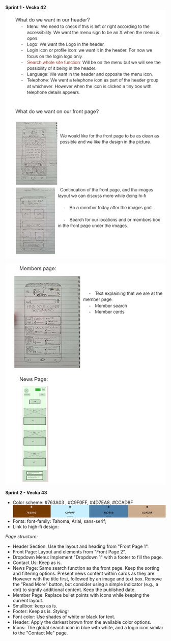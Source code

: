 **Sprint 1 - Vecka 42**
![Low-fi design](/Planing/Images/low-fi-design.png)

![Low-fi design continue](/Planing/images/low-fi-design1.png)

**Sprint 2 - Vecka 43**
 - Color scheme: #763A03 , #C9F0FF, #4D7EA8, #CCAD8F
 ![Color scheme](/Planing/images/sketches/colorScheme.png)
 - Fonts: font-family: Tahoma, Arial, sans-serif;
 - Link to high-fi design:

*Page structure:*
  - Header Section: Use the layout and heading from "Front Page 1".
  - Front Page: Layout and elements from "Front Page 2".
  - Dropdown Menu: Implement "Dropdown 1" with a footer to fill the page.
  - Contact Us: Keep as is.
  - News Page: Same search function as the front page. Keep the sorting and filtering options. Present news content within cards as they are. However with the title first, followed by an image and text box. Remove the "Read More" button, but consider using a simple indicator (e.g., a dot) to signify additional content. Keep the published date.
  - Member Page: Replace bullet points with icons while keeping the current layout.
  - Smullbox: keep as is. 
  - Footer: Keep as is.
*Styling:*
  -  Font color: Use shades of white or black for text. 
  - Header: Apply the darkest brown from the available color options.
  - Icons: The global search icon in blue with white, and a login icon similar to the "Contact Me" page.

